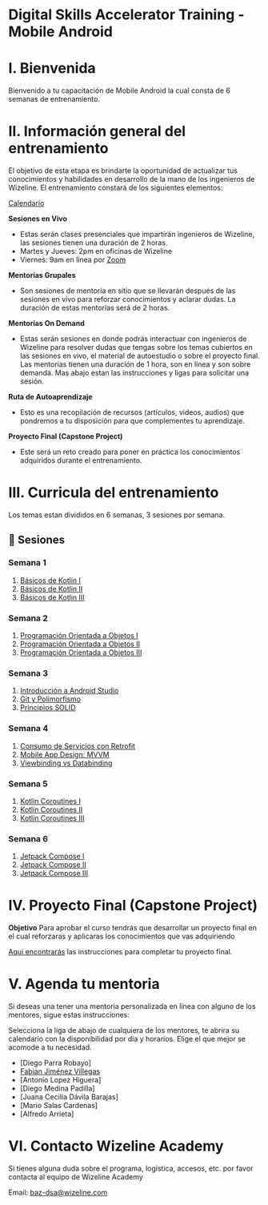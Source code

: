 # Digital Skills Accelerator Training - Mobile Android

# I. Bienvenida
Bienvenido a tu capacitación de Mobile Android la cual consta de 6 semanas de entrenamiento.

# II. Información general del entrenamiento
El objetivo de esta etapa es brindarte la oportunidad de actualizar tus conocimientos y habilidades en desarrollo de la mano de los ingenieros de Wizeline. El entrenamiento constará de los siguientes elementos: 

[Calendario](https://drive.google.com/file/d/1ILakAK6EwJHuqt89HVjUQbmUF8JJohNB/view?usp=sharing)

**Sesiones en Vivo** 
- Estas serán clases presenciales que impartirán ingenieros de Wizeline, las sesiones tienen una duración de 2 horas.
- Martes y Jueves: 2pm en oficinas de Wizeline
- Viernes: 9am en línea por [Zoom](https://wizeline.zoom.us/j/87058484520?pwd=UTc0djdJRzFTWEErYWV0TG5nOFlQZz09)

**Mentorías Grupales**
- Son sesiones de mentoría en sitio que se llevarán después de las sesiones en vivo para reforzar conocimientos y aclarar dudas. La duración de estas mentorías será de 2 horas.

**Mentorías On Demand**
- Estas serán sesiones en donde podrás interactuar con ingenieros de Wizeline para resolver dudas que tengas sobre los temas cubiertos en las sesiones en vivo, el material de autoestudio o sobre el proyecto final. Las mentorías tienen una duración de 1 hora, son en línea y son sobre demanda. Mas abajo estan las instrucciones y ligas para solicitar una sesión.

**Ruta de Autoaprendizaje**
- Esto es una recopilación de recursos (artículos, videos, audios) que pondremos a tu disposición para que complementes tu aprendizaje.

**Proyecto Final (Capstone Project)**
- Este será un reto creado para poner en práctica los conocimientos adquiridos durante el entrenamiento. 

# III. Curricula del entrenamiento
Los temas estan divididos en 6 semanas, 3 sesiones por semana. 

## :bookmark_tabs: Sesiones

### Semana 1
   1. [Básicos de Kotlin I](/1/Básicas%20de%20Kotlin%20l)
   2. [Básicos de Kotlin II](/1/B%C3%A1sicos%20de%20Kotlin%20II)
   3. [Básicos de Kotlin III](/1/B%C3%A1sicos%20de%20Kotlin%20IIl)

### Semana 2 
   1. [Programación Orientada a Objetos I](/2/Programacion_Orientada_a_Objetos_1)
   2. [Programación Orientada a Objetos II](/2/Programacion_Orientada_a_Objetos_2)
   3. [Programación Orientada a Objetos III](/2/Programacion_Orientada_a_Objetos_3)

### Semana 3
   1. [Introducción a Android Studio](/3/Android%20Studio)
   2. [Git y Polimorfismo](/3/Manejo%20de%20Git)
   3. [Principios SOLID](/3/Principios%20SOLID)

### Semana 4
   1. [Consumo de Servicios con Retrofit](/4/ConsumoRetrofit)
   2. [Mobile App Design: MVVM](/4/MVVM)
   3. [Viewbinding vs Databinding](/4/ViewBindingVsDataBinding)

### Semana 5
   1. [Kotlin Coroutines I](/5/Kotlin%20coroutines%20I)
   2. [Kotlin Coroutines II](/5/Kotlin%20coroutines%20II)
   3. [Kotlin Coroutines III](/5/Kotlin%20coroutines%20III)

### Semana 6
   1. [Jetpack Compose I](/6/Jetpack%20Compose%20I)
   2. [Jetpack Compose II](/6/Jetpack%20Compose%20II)
   3. [Jetpack Compose III](/6/Jetpack%20Compose%20III)


# IV. Proyecto Final (Capstone Project)
**Objetivo**
Para aprobar el curso tendrás que desarrollar un proyecto final en el cual reforzaras y aplicaras los conocimientos que vas adquiriendo 

[Aqui encontrarás]((https://github.com/wizelineacademy/baz-android-course)) las instrucciones para completar tu proyecto final.

# V. Agenda tu mentoria
Si deseas una tener una mentoria personalizada en línea con alguno de los mentores, sigue estas instrucciones:

Selecciona la liga de abajo de cualquiera de los mentores, te abrira su calendario con la disponibilidad por dia y horarios. Elige el que mejor se acomode a tu necesidad.

- [Diego Parra Robayo]
- [Fabian Jiménez Villegas](https://calendly.com/fabian_jimenez)
- [Antonio Lopez Higuera]
- [Diego Medina Padilla]
- [Juana Cecilia Dávila Barajas]
- [Mario Salas Cardenas]
- [Alfredo Arrieta]


# VI. Contacto Wizeline Academy
Si tienes alguna duda sobre el programa, logística, accesos, etc. por favor contacta al equipo de Wizeline Academy

Email: [baz-dsa@wizeline.com](baz-dsa@wizeline.com)


